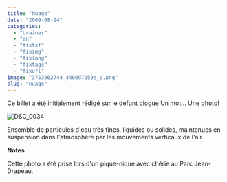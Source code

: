 ```yaml
---
title: "Nuage"
date: "2009-08-24"
categories: 
  - "brainer"
  - "en"
  - "fixtxt"
  - "fiximg"
  - "fixlang"
  - "fixtags"
  - "fixurl"
image: "3753962744_4400d7959a_o.png"
slug: "nuage"
---
```


Ce billet a été initialement rédigé sur le défunt blogue Un mot… Une photo!

![DSC_0034](images/3753962744_4400d7959a_o.png)

Ensemble de particules d'eau très fines, liquides ou solides, maintenues en suspension dans l'atmosphère par les mouvements verticaux de l'air.

**Notes**

Cette photo a été prise lors d'un pique-nique avec chérie au Parc Jean-Drapeau.
